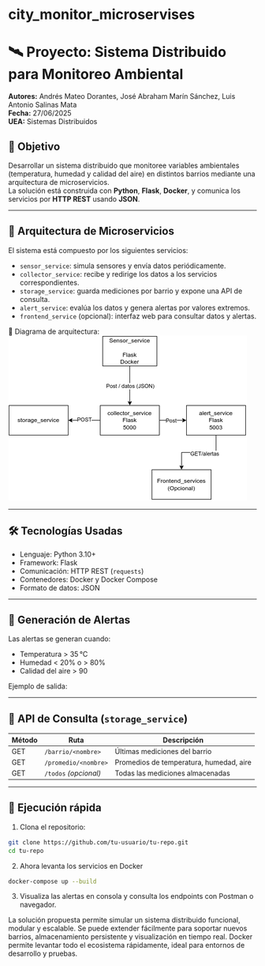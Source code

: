 # city_monitor_microservises
# 🛰️ Proyecto: Sistema Distribuido para Monitoreo Ambiental

**Autores:** Andrés Mateo Dorantes, José Abraham Marín Sánchez, Luis Antonio Salinas Mata  
**Fecha:** 27/06/2025  
**UEA:** Sistemas Distribuidos  

## 🎯 Objetivo

Desarrollar un sistema distribuido que monitoree variables ambientales (temperatura, humedad y calidad del aire) en distintos barrios mediante una arquitectura de microservicios.  
La solución está construida con **Python**, **Flask**, **Docker**, y comunica los servicios por **HTTP REST** usando **JSON**.

---

## 🧩 Arquitectura de Microservicios

El sistema está compuesto por los siguientes servicios:

- `sensor_service`: simula sensores y envía datos periódicamente.
- `collector_service`: recibe y redirige los datos a los servicios correspondientes.
- `storage_service`: guarda mediciones por barrio y expone una API de consulta.
- `alert_service`: evalúa los datos y genera alertas por valores extremos.
- `frontend_service` (opcional): interfaz web para consultar datos y alertas.

📌 Diagrama de arquitectura:  
![Arquitectura](imagenes/image.png) <!-- Asegúrate de subir la imagen al repo -->

---

## 🛠️ Tecnologías Usadas

- Lenguaje: Python 3.10+
- Framework: Flask
- Comunicación: HTTP REST (`requests`)
- Contenedores: Docker y Docker Compose
- Formato de datos: JSON

---

## 🚨 Generación de Alertas

Las alertas se generan cuando:

- Temperatura > 35 °C  
- Humedad < 20% o > 80%  
- Calidad del aire > 90

Ejemplo de salida:

---

## 📡 API de Consulta (`storage_service`)

| Método | Ruta                        | Descripción                            |
|--------|-----------------------------|----------------------------------------|
| GET    | `/barrio/<nombre>`          | Últimas mediciones del barrio          |
| GET    | `/promedio/<nombre>`        | Promedios de temperatura, humedad, aire|
| GET    | `/todos` *(opcional)*       | Todas las mediciones almacenadas       |

---

## 🚀 Ejecución rápida

1. Clona el repositorio:
```bash
git clone https://github.com/tu-usuario/tu-repo.git
cd tu-repo
```
2. Ahora levanta los servicios en Docker
```bash
docker-compose up --build
```
3. Visualiza las alertas en consola y consulta los endpoints con Postman o navegador.


La solución propuesta permite simular un sistema distribuido funcional, modular y escalable. Se puede extender fácilmente para soportar nuevos barrios, almacenamiento persistente y visualización en tiempo real. Docker permite levantar todo el ecosistema rápidamente, ideal para entornos de desarrollo y pruebas.

